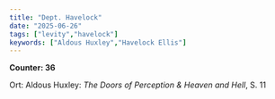 ```yaml
---
title: "Dept. Havelock"
date: "2025-06-26"
tags: ["levity","havelock"]
keywords: ["Aldous Huxley","Havelock Ellis"]
---
```

**Counter: 36**

Ort: Aldous Huxley: *The Doors of Perception & Heaven and Hell*, S. 11